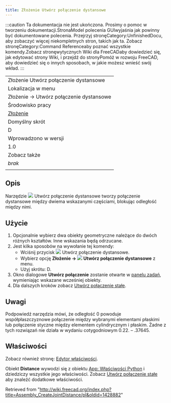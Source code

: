 ```yaml
---
title: Złożenie Utwórz połączenie dystansowe
---
```

:::caution
Ta dokumentacja nie jest ukończona. Prosimy o pomoc w tworzeniu dokumentacji.StronaModel polecenia GUIwyjaśnia jak powinny być dokumentowane polecenia. Przejrzyj stronęCategory:UnfinishedDocu, aby zobaczyć więcej niekompletnych stron, takich jak ta. Zobacz stronęCategory:Command Referenceaby poznać wszystkie komendy.Zobacz stronęwytycznych Wiki dla FreeCADaby dowiedzieć się, jak edytować strony Wiki, i przejdź do stronyPomóż w rozwoju FreeCAD, aby dowiedzieć się o innych sposobach, w jakie możesz wnieść swój wkład.
:::

|  |
| --- |
| Złożenie Utwórz połączenie dystansowe |
| Lokalizacja w menu |
| Złożenie → Utwórz połączenie dystansowe |
| Środowisko pracy |
| [Złożenie](/Assembly_Workbench/pl "Assembly Workbench/pl") |
| Domyślny skrót |
| D |
| Wprowadzono w wersji |
| 1.0 |
| Zobacz także |
| *brak* |
|  |

## Opis

Narzędzie ![](/images/Assembly_CreateJointDistance.svg) Utwórz połączenie dystansowe tworzy połączenie dystansowe między dwiema wskazanymi częściami, blokując odległość między nimi.

## Użycie

1. Opcjonalnie wybierz dwa obiekty geometryczne należące do dwóch różnych kształtów. Inne wskazania będą odrzucane.
2. Jest kilka sposobów na wywołanie tej komendy:
   * Wciśnij przycisk ![](/images/Assembly_CreateJointDistance.svg) Utwórz połączenie dystansowe.
   * Wybierz opcję **Złożenie → ![](/images/Assembly_CreateJointDistance.svg) Utwórz połączenie dystansowe** z menu.
   * Użyj skrótu: D.
3. Okno dialogowe **Utwórz połączenie** zostanie otwarte w [panelu zadań](/Task_panel/pl "Task panel/pl"), wymieniając wskazane wcześniej obiekty.
4. Dla dalszych kroków zobacz [Utwórz połączenie stałe](/Assembly_CreateJointFixed/pl#Użycie "Assembly CreateJointFixed/pl").

## Uwagi

Podpowiedź narzędzia mówi, że odległość 0 powoduje współpłaszczyznowe połączenie między wybranymi elementami płaskimi lub połączenie styczne między elementem cylindrycznym i płaskim. Żadne z tych rozwiązań nie działa w wydaniu cotygodniowym 0.22. – .37645.

## Właściwości

Zobacz również stronę: [Edytor właściwości](/Property_editor/pl "Property editor/pl").

Obiekt **Distance** wywodzi się z obiektu [App: Właściwości Python](/App_FeaturePython/pl "App FeaturePython/pl") i dziedziczy wszystkie jego właściwości. Zobacz [Utwórz połączenie stałe](/Assembly_CreateJointFixed/pl#Właściwości "Assembly CreateJointFixed/pl") aby znaleźć dodatkowe właściwości.

Retrieved from "<http://wiki.freecad.org/index.php?title=Assembly_CreateJointDistance/pl&oldid=1428882>"